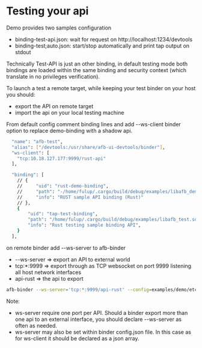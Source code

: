 # Testing your api

Demo provides two samples configuration

* binding-test-api.json: wait for request on http://localhost:1234/devtools
* binding-test;auto.json: start/stop automatically and print tap output on stdout

Technically Test-API is just an other binding, in default testing mode both bindings are loaded
within the same binding and security context (which translate in no privileges verification).

To launch a test a remote target, while keeping your test binder on your host you should:

* export the API on remote target
* import the api on your local testing machine

From default config comment binding lines and add --ws-client binder option to replace demo-binding with a shadow api.

```bash
  "name": "afb-test",
  "alias": ["/devtools:/usr/share/afb-ui-devtools/binder"],
  "ws-client": [
    "tcp:10.18.127.177:9999/rust-api"
  ],

  "binding": [
    // {
    //     "uid": "rust-demo-binding",
    //     "path": "-/home/fulup/.cargo/build/debug/examples/libafb_demo.so",
    //     "info": "RUST sample API binding (Rust)"
    // },
    {
        "uid": "tap-test-binding",
        "path": "/home/fulup/.cargo/build/debug/examples/libafb_test.so",
        "info": "Rust testing sample binding API",
    }
  ],
```

on remote binder add --ws-server to afb-binder

* --ws-server => export an API to external world
* tcp:*:9999 => export through as TCP websocket on port 9999 listening all host network interfaces
* api-rust => the api to export

```bash
afb-binder --ws-server='tcp:*:9999/api-rust' --config=examples/demo/etc/binding-config.json
```

Note:

* ws-server require one port per API. Should a binder export more than one api to an external interface, you should declare --ws-server as often as needed.
* ws-server may also be set within binder config.json file. In this case as for ws-client it should be declared as a json array.
